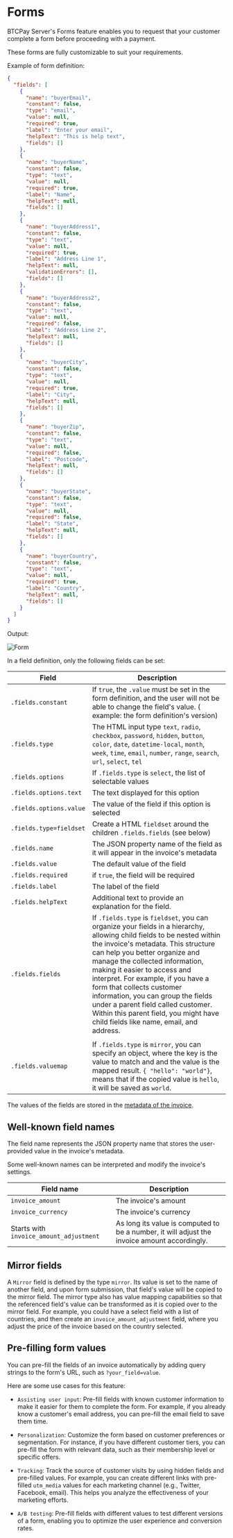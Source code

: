 # Forms

BTCPay Server's Forms feature enables you to request that your customer complete a form before proceeding with a payment.

These forms are fully customizable to suit your requirements.

Example of form definition:

```json
{
  "fields": [
    {
      "name": "buyerEmail",
      "constant": false,
      "type": "email",
      "value": null,
      "required": true,
      "label": "Enter your email",
      "helpText": "This is help text",
      "fields": []
    },
    {
      "name": "buyerName",
      "constant": false,
      "type": "text",
      "value": null,
      "required": true,
      "label": "Name",
      "helpText": null,
      "fields": []
    },
    {
      "name": "buyerAddress1",
      "constant": false,
      "type": "text",
      "value": null,
      "required": true,
      "label": "Address Line 1",
      "helpText": null,
      "validationErrors": [],
      "fields": []
    },
    {
      "name": "buyerAddress2",
      "constant": false,
      "type": "text",
      "value": null,
      "required": false,
      "label": "Address Line 2",
      "helpText": null,
      "fields": []
    },
    {
      "name": "buyerCity",
      "constant": false,
      "type": "text",
      "value": null,
      "required": true,
      "label": "City",
      "helpText": null,
      "fields": []
    },
    {
      "name": "buyerZip",
      "constant": false,
      "type": "text",
      "value": null,
      "required": false,
      "label": "Postcode",
      "helpText": null,
      "fields": []
    },
    {
      "name": "buyerState",
      "constant": false,
      "type": "text",
      "value": null,
      "required": false,
      "label": "State",
      "helpText": null,
      "fields": []
    },
    {
      "name": "buyerCountry",
      "constant": false,
      "type": "text",
      "value": null,
      "required": true,
      "label": "Country",
      "helpText": null,
      "fields": []
    }
  ]
}
```

Output:

![Form](./img/Forms-1.png)

In a field definition, only the following fields can be set:

| Field                   | Description                                                                                                                                                                                                                                                                                                                                                                                                                                                        |
| ----------------------- | ------------------------------------------------------------------------------------------------------------------------------------------------------------------------------------------------------------------------------------------------------------------------------------------------------------------------------------------------------------------------------------------------------------------------------------------------------------------ |
| `.fields.constant`      | If `true`, the `.value` must be set in the form definition, and the user will not be able to change the field's value. ( example: the form definition's version)                                                                                                                                                                                                                                                                                                   |
| `.fields.type`          | The HTML input type `text`, `radio`, `checkbox`, `password`, `hidden`, `button`, `color`, `date`, `datetime-local`, `month`, `week`, `time`, `email`, `number`, `range`, `search`, `url`, `select`, `tel`                                                                                                                                                                                                                                                          |
| `.fields.options`       | If `.fields.type` is `select`, the list of selectable values                                                                                                                                                                                                                                                                                                                                                                                                       |
| `.fields.options.text`  | The text displayed for this option                                                                                                                                                                                                                                                                                                                                                                                                                                 |
| `.fields.options.value` | The value of the field if this option is selected                                                                                                                                                                                                                                                                                                                                                                                                                  |
| `.fields.type=fieldset` | Create a HTML `fieldset` around the children `.fields.fields` (see below)                                                                                                                                                                                                                                                                                                                                                                                          |
| `.fields.name`          | The JSON property name of the field as it will appear in the invoice's metadata                                                                                                                                                                                                                                                                                                                                                                                    |
| `.fields.value`         | The default value of the field                                                                                                                                                                                                                                                                                                                                                                                                                                     |
| `.fields.required`      | if `true`, the field will be required                                                                                                                                                                                                                                                                                                                                                                                                                              |
| `.fields.label`         | The label of the field                                                                                                                                                                                                                                                                                                                                                                                                                                             |
| `.fields.helpText`      | Additional text to provide an explanation for the field.                                                                                                                                                                                                                                                                                                                                                                                                           |
| `.fields.fields`        | If `.fields.type` is `fieldset`, you can organize your fields in a hierarchy, allowing child fields to be nested within the invoice's metadata. This structure can help you better organize and manage the collected information, making it easier to access and interpret. For example, if you have a form that collects customer information, you can group the fields under a parent field called customer. Within this parent field, you might have child fields like name, email, and address. |
                                                                                                                                                                                                                                                                           |
| `.fields.valuemap`        | If `.fields.type` is `mirror`, you can specify an object, where the key is the value to match and and the value is the mapped result. `{ "hello": "world"}`, means that if the copied value is `hello`, it will be saved as `world`.

The values of the fields are stored in the [metadata of the invoice](/Development/InvoiceMetadata/).

## Well-known field names

The field name represents the JSON property name that stores the user-provided value in the invoice's metadata.

Some well-known names can be interpreted and modify the invoice's settings.

| Field name         | Description            |
| ------------------ | ---------------------- |
| `invoice_amount`   | The invoice's amount   |
| `invoice_currency` | The invoice's currency |
| Starts with `invoice_amount_adjustment` | As long its value is computed to be a number, it will adjust the invoice amount accordingly. |

## Mirror fields

A `Mirror` field is defined by the type `mirror`. Its value is set to the name of another field, and upon form submission, that field's value will be copied to the mirror field. The mirror type also has value mapping capabilities so that the referenced field's value can be transformed as it is copied over to the mirror field. For example, you could have a select field with a list of countries, and then create an `invoice_amount_adjustment` field, where you adjust the price of the invoice based on the country selected.

## Pre-filling form values

You can pre-fill the fields of an invoice automatically by adding query strings to the form's URL, such as `?your_field=value`.

Here are some use cases for this feature:

- `Assisting user input`: Pre-fill fields with known customer information to make it easier for them to complete the form. For example, if you already know a customer's email address, you can pre-fill the email field to save them time.
- `Personalization`: Customize the form based on customer preferences or segmentation. For instance, if you have different customer tiers, you can pre-fill the form with relevant data, such as their membership level or specific offers.
- `Tracking`: Track the source of customer visits by using hidden fields and pre-filled values. For example, you can create different links with pre-filled `utm_media` values for each marketing channel (e.g., Twitter, Facebook, email). This helps you analyze the effectiveness of your marketing efforts.

- `A/B testing`: Pre-fill fields with different values to test different versions of a form, enabling you to optimize the user experience and conversion rates.
